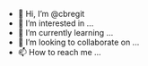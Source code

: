 - 👋 Hi, I’m @cbregit
- 👀 I’m interested in ...
- 🌱 I’m currently learning ...
- 💞️ I’m looking to collaborate on ...
- 📫 How to reach me ...

<!---
cbregit/cbregit is a ✨ special ✨ repository because its `README.md` (this file) appears on your GitHub profile.
You can click the Preview link to take a look at your changes.
--->
